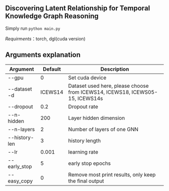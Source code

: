 ## Discovering Latent Relationship for Temporal Knowledge Graph Reasoning

Simply run `python main.py`

*Requirments*：torch, dgl(cuda version)

## Arguments explanation

| Argument         | Default | Description                                                                   |
| ---------------- | ------- | ----------------------------------------------------------------------------- |
| --gpu            | 0       | Set cuda device                                                               |
| --dataset  -d    | ICEWS14 | Dataset used here, please choose from ICEWS14, ICEWS18, ICEWS05-15, ICEWS14s |
| --dropout        | 0.2     | Dropout rate                                                                  |
| --n-hidden       | 200     | Layer hidden dimension                                                        |
| --n-layers       | 2       | Number of layers of one GNN                                                   |
| --history-len    | 3       | history length                                                                |
| --lr             | 0.001   | learning rate                                                                 |
| --early_stop     | 5       | early stop epochs                                                             |
| --easy_copy      | 0       | Remove most print results, only keep the final output                         |

